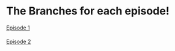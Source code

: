 # The Branches for each episode!

[Episode 1](https://github.com/KingRealzYT/Fabric-Tutorial-Mod-Series-1.19/tree/Episode-1)
####
[Episode 2](https://github.com/KingRealzYT/Fabric-Tutorial-Mod-Series-1.19/tree/Episode-2)
